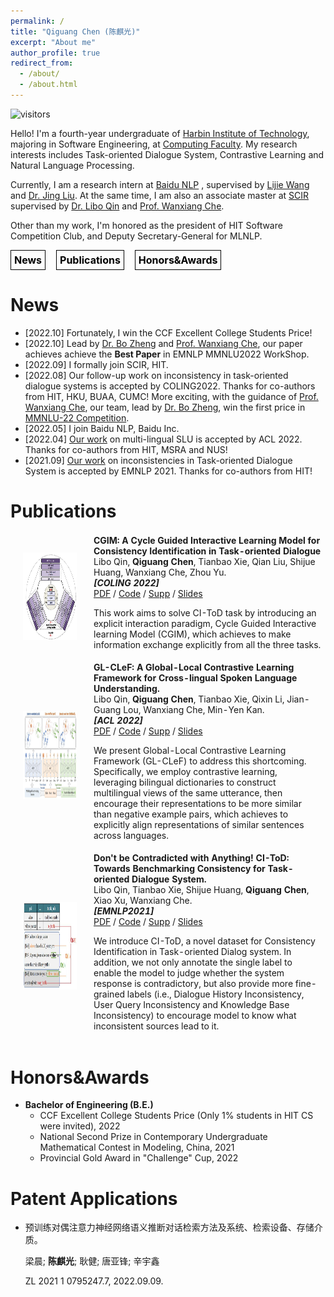 ```yaml
---
permalink: /
title: "Qiguang Chen (陈麒光)"
excerpt: "About me"
author_profile: true
redirect_from:
  - /about/
  - /about.html
---
```


<style>
    .navA{
      display: inline-block;
      margin-right: 13px;
      font-size: 16px;
      font-weight: 700;
      color: #000;
      text-decoration: none;
      padding: 5px ;
      text-decoration-line: none;
      border: #000 1px solid;
    }
    .navA:hover{
      color: #fff;
      text-decoration-line: none;
      background-color: #000;
    }
    td {
        border-style: none;
    	border-bottom: none;
    }
  </style>


![visitors](https://visitor-badge.glitch.me/badge?page_id=lightchen233.github.io&right_color=green)

Hello! I'm a fourth-year undergraduate of [Harbin Institute of Technology](http://www.hit.edu.cn/), majoring in Software Engineering, at [Computing Faculty](http://cs.hit.edu.cn/). My research interests includes Task-oriented Dialogue System, Contrastive Learning and Natural Language Processing.

Currently, I am a research intern at [Baidu NLP](https://nlp.baidu.com/homepage/index) , supervised by [Lijie Wang](https://scholar.google.com/citations?user=bMsGAi0AAAAJ) and [Dr. Jing Liu](https://scholar.google.com/citations?hl=zh-CN&user=_NtB74oAAAAJ). At the same time, I am also an associate master at [SCIR](http://ir.hit.edu.cn/) supervised by [Dr. Libo Qin](http://ir.hit.edu.cn/~lbqin/) and [Prof. Wanxiang Che](http://ir.hit.edu.cn/~car/).

Other than my work, I'm honored as the president of HIT Software Competition Club, and Deputy Secretary-General for MLNLP.

<a href="#news" class="navA">News</a> <a href="#publications" class="navA">Publications</a> <a href="#honors&awards" class="navA">Honors&Awards</a>

# News

- \[2022.10\] Fortunately, I win the CCF Excellent College Students  Price!  
- \[2022.10\] Lead by [Dr. Bo Zheng](https://scholar.google.com/citations?hl=zh-CN&user=PpYQpzoAAAAJ)  and [Prof. Wanxiang Che](http://ir.hit.edu.cn/~car/), our paper achieves achieve the **Best Paper** in EMNLP MMNLU2022 WorkShop.
- \[2022.09\] I formally join SCIR, HIT.
- \[2022.08\] Our follow-up work on inconsistency in task-oriented dialogue systems is accepted by COLING2022. Thanks for co-authors from HIT, HKU, BUAA, CUMC! More exciting, with the guidance of [Prof. Wanxiang Che](http://ir.hit.edu.cn/~car/), our team, lead by [Dr. Bo Zheng](https://scholar.google.com/citations?hl=zh-CN&user=PpYQpzoAAAAJ), win the first price in [MMNLU-22 Competition](https://mmnlu-22.github.io/Competition/).
- \[2022.05\] I join Baidu NLP, Baidu Inc.
- \[2022.04\] [Our work](https://arxiv.org/abs/2204.08325) on multi-lingual SLU is accepted by ACL 2022. Thanks for co-authors from HIT, MSRA and NUS!
- \[2021.09\] [Our work](https://arxiv.org/abs/2109.11292) on inconsistencies in Task-oriented Dialogue System is accepted by EMNLP 2021. Thanks for co-authors from HIT!

# Publications

<table style="width:100%;border:0px;border-spacing:0px;border-collapse:separate;margin-right:auto;margin-left:auto;">
<tbody>
      <tr>
        <td style="padding:20px;width:25%;vertical-align:middle">
          <img src="images/cgim.jpg" alt="CGIM" width="160" height="140" style="border-style: none">
        </td>
        <td width="75%" valign="middle">
          <!-- <a href="http://www.personal.psu.edu/dux19/" id="3DSP"> -->
          <papertitle><b>CGIM: A Cycle Guided Interactive Learning Model for Consistency Identification in Task-oriented Dialogue</b></papertitle>
          <br>
          Libo Qin, <b>Qiguang Chen</b>, Tianbao Xie, Qian Liu, Shijue Huang, Wanxiang Che, Zhou Yu.
          <br>
          <em><b>[COLING 2022]</b></em> 
            <!-- <i>The 36th Conference on Neural Information Processing Systems</i> -->
          <br>
          <a href="https://aclanthology.org/2022.coling-1.37.pdf">PDF</a> / <a href="#">Code</a> / <a href="#">Supp</a> / <a href="#">Slides</a>
          <p> This work aims to solve CI-ToD task by introducing an explicit interaction paradigm, Cycle Guided Interactive learning Model (CGIM), which achieves to make information exchange explicitly from all the three tasks. </p>
        </td>
      </tr>
    <tr>
        <td style="padding:20px;width:25%;vertical-align:middle">
          <img src="images/glclef.jpg" alt="GLCLeF" width="160" height="140" style="border-style: none">
        </td>
        <td width="75%" valign="middle">
          <!-- <a href="http://www.personal.psu.edu/dux19/" id="3DSP"> -->
          <papertitle><b>GL-CLeF: A Global-Local Contrastive Learning Framework for Cross-lingual Spoken Language Understanding. </b></papertitle>
          <br>
          Libo Qin, <b>Qiguang Chen</b>, Tianbao Xie, Qixin Li, Jian-Guang Lou, Wanxiang Che, Min-Yen Kan.
          <br>
          <em><b>[ACL 2022]</b></em> 
            <!-- <i>The 36th Conference on Neural Information Processing Systems</i> -->
          <br>
          <a href="https://aclanthology.org/2022.acl-long.191.pdf">PDF</a> / <a href="#">Code</a> / <a href="#">Supp</a> / <a href="#">Slides</a>
          <p>We present Global-Local Contrastive Learning Framework (GL-CLeF) to address this shortcoming. Specifically, we employ contrastive learning, leveraging bilingual dictionaries to construct multilingual views of the same utterance, then encourage their representations to be more similar than negative example pairs, which achieves to explicitly align representations of similar sentences across languages. </p>
        </td>
      </tr>
    <tr>
        <td style="padding:20px;width:25%;vertical-align:middle">
          <img src="images/citod.jpg" alt="CIToD" width="160" height="140" style="border-style: none">
        </td>
        <td width="75%" valign="middle">
          <!-- <a href="http://www.personal.psu.edu/dux19/" id="3DSP"> -->
          <papertitle><b>Don't be Contradicted with Anything! CI-ToD: Towards Benchmarking Consistency for Task-oriented Dialogue System.</b></papertitle>
          <br>
          Libo Qin, Tianbao Xie, Shijue Huang, <b>Qiguang Chen</b>, Xiao Xu, Wanxiang Che.
          <br>
          <em><b>[EMNLP2021]</b></em> 
            <!-- <i>The 36th Conference on Neural Information Processing Systems</i> -->
          <br>
          <a href="https://aclanthology.org/2021.emnlp-main.182.pdf">PDF</a> / <a href="#">Code</a> / <a href="#">Supp</a> / <a href="#">Slides</a>
          <p>We introduce CI-ToD, a novel dataset for Consistency Identification in Task-oriented Dialog system. In addition, we not only annotate the single label to enable the model to judge whether the system response is contradictory, but also provide more fine-grained labels (i.e., Dialogue History Inconsistency, User Query Inconsistency and Knowledge Base Inconsistency) to encourage model to know what inconsistent sources lead to it.</p>
        </td>
      </tr>
    </tbody>
</table>

# Honors&Awards

- **Bachelor of Engineering (B.E.)**
	- CCF Excellent College Students  Price (Only 1% students in HIT CS were invited), 2022
	- National Second Prize in Contemporary Undergraduate Mathematical Contest in Modeling, China, 2021
	- Provincial Gold Award in "Challenge" Cup, 2022

# Patent Applications

- 预训练对偶注意力神经网络语义推断对话检索方法及系统、检索设备、存储介质。

	梁晨; **陈麒光**; 耿健; 唐亚锋; 辛宇鑫

	ZL 2021 1 0795247.7, 2022.09.09.

